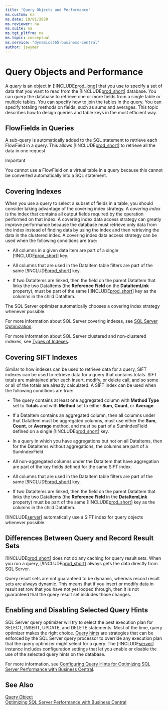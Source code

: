 ```yaml
---
title: "Query Objects and Performance"
ms.custom: na
ms.date: 10/01/2020
ms.reviewer: na
ms.suite: na
ms.tgt_pltfrm: na
ms.topic: conceptual
ms.service: "dynamics365-business-central"
author: jswymer
---
```

# Query Objects and Performance
A *query* is an object in [!INCLUDE[prod_long](../developer/includes/prod_long.md)] that you use to specify a set of data that you want to read from the [!INCLUDE[prod_short](../developer/includes/prod_short.md)] database. You can query the database to retrieve one or more fields from a single table or multiple tables. You can specify how to join the tables in the query. You can specify totaling methods on fields, such as sums and averages. This topic describes how to design queries and table keys in the most efficient way.  
  
## FlowFields in Queries  
 A sub-query is automatically added to the SQL statement to retrieve each FlowField in a query. This allows [!INCLUDE[prod_short](../developer/includes/prod_short.md)] to retrieve all the data in one request.  
  
> [!IMPORTANT]  
>  You cannot use a FlowField on a virtual table in a query because this cannot be converted automatically into a SQL statement.  
  
## Covering Indexes  
 When you use a query to select a subset of fields in a table, you should consider taking advantage of the covering index strategy. A *covering index* is the index that contains all output fields required by the operation performed on that index. A covering index data access strategy can greatly improve performance because the database must retrieve only data from the index instead of finding data by using the index and then retrieving the data in the clustered index. A covering index data access strategy can be used when the following conditions are true:  
  
-   All columns in a given data item are part of a single [!INCLUDE[prod_short](../developer/includes/prod_short.md)] key.  
  
-   All columns that are used in the DataItem table filters are part of the same [!INCLUDE[prod_short](../developer/includes/prod_short.md)] key.  
  
-   If two DataItems are linked, then the field on the parent DataItem that links the two DataItems \(the **Reference Field** on the **DataItemLink** property\), must be part of the same [!INCLUDE[prod_short](../developer/includes/prod_short.md)] key as the columns in the child DataItem.  
  
 The SQL Server optimizer automatically chooses a covering index strategy whenever possible.  
  
 For more information about SQL Server covering indexes, see [SQL Server Optimization](/previous-versions/sql/sql-server-2005/administrator/aa964133(v=sql.90)).  
  
 For more information about SQL Server clustered and non-clustered indexes, see [Types of Indexes](/previous-versions/sql/sql-server-2008-r2/ms175049(v=sql.105)).  
  
## Covering SIFT Indexes  
 Similar to how indexes can be used to retrieve data for a query, SIFT indexes can be used to retrieve data for a query that contains totals. SIFT totals are maintained after each insert, modify, or delete call, and so some or all of the totals are already calculated. A SIFT index can be used when the following conditions are true:  
  
-   The query contains at least one aggregated column with **Method Type** set to **Totals** and with **Method** set to either **Sum**, **Count**, or **Average**.  
  
-   If a DataItem contains an aggregated column, then all columns under that DataItem must be aggregated columns, must use either the **Sum**, **Count**, or **Average** method, and must be part of a SumIndexField defined on a single [!INCLUDE[prod_short](../developer/includes/prod_short.md)] key.  
  
-   In a query in which you have aggregations but not on all DataItems, then for the DataItems without aggregations, the columns are part of a SumIndexField.  
  
-   All non-aggregated columns under the DataItem that have aggregation are part of the key fields defined for the same SIFT index.  
  
-   All columns that are used in the DataItem table filters are part of the same [!INCLUDE[prod_short](../developer/includes/prod_short.md)] key.  
  
-   If two DataItems are linked, then the field on the parent DataItem that links the two DataItems \(the **Reference Field** in the **DataItemLink** property\) must be part of the same [!INCLUDE[prod_short](../developer/includes/prod_short.md)] key as the columns in the child DataItem.  
  
 [!INCLUDE[server](../developer/includes/server.md)] automatically use a SIFT index for query objects whenever possible.  
  
## Differences Between Query and Record Result Sets  
 [!INCLUDE[prod_short](../developer/includes/prod_short.md)] does not do any caching for query result sets. When you run a query, [!INCLUDE[prod_short](../developer/includes/prod_short.md)] always gets the data directly from SQL Server.  
  
 Query result sets are not guaranteed to be dynamic, whereas record result sets are always dynamic. This means that if you insert or modify data in result set row that you have not yet looped through, then it is not guaranteed that the query result set includes those changes. 

## Enabling and Disabling Selected Query Hints

SQL Server query optimizer will try to select the best execution plan for SELECT, INSERT, UPDATE, and DELETE statements. Most of the time, query optimizer makes the right choice. [Query hints](/sql/t-sql/queries/hints-transact-sql-query?view=sql-server-2017) are strategies that can be enforced by the SQL Server query processor to override any execution plan that the query optimizer might select for a query. The [!INCLUDE[server](../developer/includes/server.md)] instance includes configuration settings that let you enable or disable the use of the selected query hints on the database.

For more information, see [Configuring Query Hints for Optimizing SQL Server Performance with Business Central](sql-server-query-hints.md).
  
## See Also  
 [Query Object](../developer/devenv-query-object.md)  
 [Optimizing SQL Server Performance with Business Central](optimize-sql-server-performance.md)